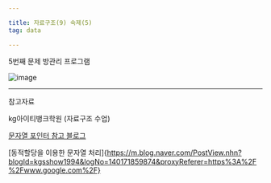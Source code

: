 ```yaml
---

title: 자료구조(9) 숙제(5)
tag: data

---
```


5번째 문제 방관리 프로그램

![image](https://user-images.githubusercontent.com/23495876/50267202-c6820e00-0469-11e9-940a-98d28487ec2e.png)



- - -
 
참고자료 

kg아이티뱅크학원 (자료구조 수업)

[문자열 포인터 참고 블로그](https://soooprmx.com/archives/4113)

[동적할당을 이용한 문자열 처리]{https://m.blog.naver.com/PostView.nhn?blogId=kgsshow1994&logNo=140171859874&proxyReferer=https%3A%2F%2Fwww.google.com%2F}

